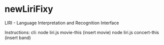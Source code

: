 # newLiriFixy

LIRI - Language Interpretation and Recognition Interface 

Instructions: cli: node liri.js
movie-this (insert movie) 
node liri.js concert-this (insert band)

